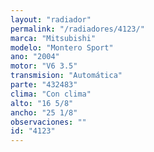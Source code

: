 ```yaml
---
layout: "radiador"
permalink: "/radiadores/4123/"
marca: "Mitsubishi"
modelo: "Montero Sport"
ano: "2004"
motor: "V6 3.5"
transmision: "Automática"
parte: "432483"
clima: "Con clima"
alto: "16 5/8"
ancho: "25 1/8"
observaciones: ""
id: "4123"
---
```


